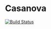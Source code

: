 # Casanova
[![Build Status](https://travis-ci.org/Auvipev/Casanova.svg?branch=master)](https://travis-ci.org/Auvipev/Casanova)
